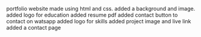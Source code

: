 portfolio website made using html and css.
added a background and image.
added logo for education
added resume pdf 
added contact button to contact on watsapp
added logo for skills
added project image and live link
added a contact page 
